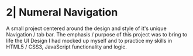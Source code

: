 # 2| Numeral Navigation 
A small project centered around the design and style of it's unique Navigation /
tab bar. The emphasis / purpose of this project was to bring to life the UI Design I had mocked up myself and to practice my skills in HTML5 / CSS3, JavaScript functionality and logic.